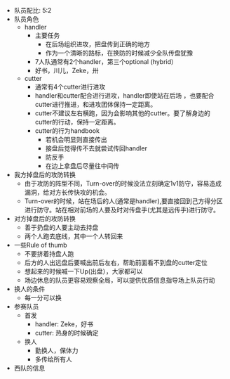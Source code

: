 - 队员配比: 5:2
- 队员角色
  - handler
    - 主要任务
      - 在后场组织进攻，把盘传到正确的地方
      - 作为一个清晰的路标，在换防的时候减少全队传盘犹豫
    - 7人队通常有2个handler，第三个optional (hybrid）
    - 好书，川儿，Zeke，卅
  - cutter
    - 通常有4个cutter进行进攻
    - handler和cutter配合进行进攻，handler即使站在后场 ，也要配合cutter进行推进，和进攻团体保持一定距离。
    - cutter不建议左右横跑，因为会影响其他的cutter。要了解身边的cutter的行动，保持一定距离。
    - cutter的行为handbook
      - 若机会明显则直接传出
      - 接盘后觉得传不去就尝试传回handler
      - 防反手
      - 在边上拿盘后尽量往中间传
- 我方掉盘后的攻防转换
  - 由于攻防的阵型不同，Turn-over的时候没法立刻确定1v1防守，容易造成漏洞，给对方长传快攻的机会。
  - Turn-over的时候，站在场后的人(通常是handler),要直接回到己方得分区进行防守。站在相对前场的人要及时对传盘手(尤其是远传手)进行防守。
- 对方掉盘后的攻防转换
  - 善于扔盘的人要主动去持盘
  - 两个人跑去底线，其中一个人转回来
- 一些Rule of thumb
  - 不要挤着持盘人跑
  - 后方的人出远盘后要喊出前后左右，帮助前面看不到盘的cutter定位
  - 想起来的时候喊一下Up(出盘），大家都可以
  - 场边休息的队员更容易观察全局，可以提供优质信息指导场上队员行动
- 换人的条件
  - 每一分可以换
- 参赛队员
  - 首发
    - handler: Zeke，好书
    - cutter: 热身的时候确定
  - 换人
    - 勤换人，保体力
    - 多传给所有人
- 西队的信息

